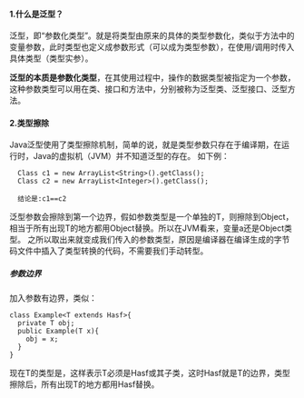 #### 1.什么是泛型？
  泛型，即“参数化类型”。就是将类型由原来的具体的类型参数化，类似于方法中的变量参数，此时类型也定义成参数形式（可以成为类型参数），在使用/调用时传入具体类型（类型实参）。
  
  **泛型的本质是参数化类型**，在其使用过程中，操作的数据类型被指定为一个参数，这种参数类型可以用在类、接口和方法中，分别被称为泛型类、泛型接口、泛型方法。
  
#### 2.类型擦除
  Java泛型使用了类型擦除机制，简单的说，就是类型参数只存在于编译期，在运行时，Java的虚拟机（JVM）并不知道泛型的存在。
  如下例：
```
  Class c1 = new ArrayList<String>().getClass();
  Class c2 = new ArrayList<Integer>().getClass();
  
  结论是:c1==c2
```
  
  泛型参数会擦除到第一个边界，假如参数类型是一个单独的T，则擦除到Object，相当于所有出现T的地方都用Object替换。所以在JVM看来，变量a还是Object类型。
  之所以取出来就变成我们传入的参数类型，原因是编译器在编译生成的字节码文件中插入了类型转换的代码，不需要我们手动转型。
  
##### 参数边界
  加入参数有边界，类似：
```
class Example<T extends Hasf>{
  private T obj;
  public Example(T x){
    obj = x;
  }
}
```
  现在T的类型是<T extends Hasf>，这样表示T必须是Hasf或其子类，这时Hasf就是T的边界，类型擦除后，所有出现T的地方都用Hasf替换。
  
